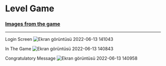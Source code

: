 # Level Game

<h3> <u> Images from the game </u> </h3>
<hr>

 Login Screen 
![Ekran görüntüsü 2022-06-13 141043](https://user-images.githubusercontent.com/95571155/173341774-6c931249-908f-4ebc-bbde-b24818f58908.jpeg)

In The Game
![Ekran görüntüsü 2022-06-13 140843](https://user-images.githubusercontent.com/95571155/173341946-a3ead62a-af88-49b0-a2fe-b99963059fbf.jpeg)

Congratulatory Message
![Ekran görüntüsü 2022-06-13 140958](https://user-images.githubusercontent.com/95571155/173342145-99119d87-591e-4f50-9e7d-602a7a188d66.jpeg)



